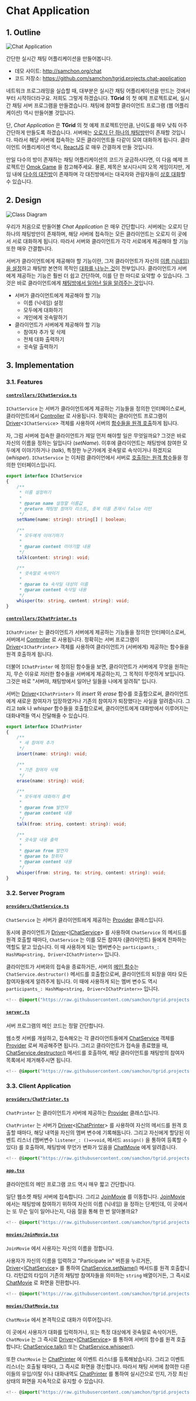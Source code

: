 # Chat Application
## 1. Outline
![Chat Application](../../../assets/images/projects/chat-application/chat-movie.png)

간단한 실시간 채팅 어플리케이션을 만들어봅니다.

  - 데모 사이트: http://samchon.org/chat
  - 코드 저장소: https://github.com/samchon/tgrid.projects.chat-application

네트워크 프로그래밍을 실습할 때, 대부분은 실시간 채팅 어플리케이션을 만드는 것에서부터 시작하더라구요. 저희도 그렇게 하겠습니다. **TGrid** 의 첫 예제 프로젝트로써, 실시간 채팅 서버 프로그램을 만들겠습니다. 채팅에 참여할 클라이언트 프로그램 (웹 어플리케이션) 역시 만들어볼 것입니다.

단, *Chat Application* 은 **TGrid** 의 첫 예제 프로젝트인만큼, 난이도를 매우 낮춰 아주 간단하게 만들도록 하겠습니다. 서버에는 <u>오로지 단 하나의 채팅방</u>만이 존재할 것입니다. 따라서 해당 서버에 접속하는 모든 클라이언트들 다같이 모여 대화하게 됩니다. 클라이언트 어플리케이션 역시, [ReactJS](https://ko.reactjs.org/) 로 매우 간결하게 만들 것입니다.

만일 다수의 방이 존재하는 채팅 어플리케이션의 코드가 궁금하시다면, 이 다음 예제 프로젝트인 [Omok Game](omok-game.md) 을 참고해주세요. 물론, 제목은 보시다시피 오목 게임이지만, 게임 내에 <u>다수의 대진방</u>이 존재하며 각 대진방에서는 대국자와 관람자들이 <u>상호 대화</u>할 수 있습니다.




## 2. Design
![Class Diagram](../../../assets/images/projects/chat-application/class-diagram.png)

우리가 처음으로 만들어볼 *Chat Application* 은 매우 간단합니다. 서버에는 오로지 단 하나의 채팅방만이 존재하며, 해당 서버에 접속하는 모든 클라이언트는 오로지 이 곳에서 서로 대화하게 됩니다. 따라서 서버와 클라이언트가 각각 서로에게 제공해야 할 기능 또한 매우 간결합니다.

서버가 클라이언트에게 제공해야 할 기능이란, 그저 클라이언트가 자신의 <u>이름 (닉네임) 을 설정</u>하고 채팅방 본연의 목적인 <u>대화를 나누는 것</u>이 전부입니다. 클라이언트가 서버에게 제공하는 기능은 훨씬 더 쉽고 간단하여, 이를 단 한 마디로 요약할 수 있습니다. 그것은 바로 클라이언트에게 <u>채팅방에서 일어난 일을 알려주는 것</u>입니다.

  - 서버가 클라이언트에게 제공해야 할 기능
    - 이름 (닉네임) 설정
    - 모두에게 대화하기
    - 개인에게 귓속말하기
  - 클라이언트가 서버에게 제공해야 할 기능
    - 참여자 추가 및 삭제
    - 전체 대화 출력하기
    - 귓속말 출력하기




## 3. Implementation
### 3.1. Features
#### [`controllers/IChatService.ts`](https://github.com/samchon/tgrid.projects.chat-application/blob/master/src/controllers/IChatService.ts)
`IChatService` 는 서버가 클라이언트에게 제공하는 기능들을 정의한 인터페이스로써, 클라이언트에서 [Controller](../concepts.md#23-controller) 로 사용됩니다. 정확히는 클라이언트 프로그램이 [Driver](../concepts.md#24-driver)<`IChatService`> 객체를 사용하여 서버의 [함수들을 원격 호출](../concepts.md#13-remote-function-call)하게 됩니다.

자, 그럼 서버에 접속한 클라이언트가 제일 먼저 해야할 일은 무엇일까요? 그것은 바로 자신의 이름을 정하는 일입니다 (*setName*). 이후에 클라이언트는 채팅방에 참여한 모두에게 이야기하거나 (*talk*), 특정한 누군가에게 귓속말로 속삭이거나 하겠지요 (*whisper*). `IChatService` 는 이처럼 클라이언에서 서버로 [호출하는 원격 함수](../concepts.md#13-remote-function-call)들을 정의한 인터페이스입니디.

```typescript
export interface IChatService
{
    /**
     * 이름 설정하기
     * 
     * @param name 설정할 이름값
     * @return 채팅방 참여자 리스트, 중복 이름 존재시 false 리턴
     */
    setName(name: string): string[] | boolean;

    /**
     * 모두에게 이야기하기
     * 
     * @param content 이야기할 내용
     */
    talk(content: string): void;

    /**
     * 귓속말로 속삭이기
     * 
     * @param to 속삭일 대상의 이름
     * @param content 속삭일 내용
     */
    whisper(to: string, content: string): void;
}
```

#### [`controllers/IChatPrinter.ts`](https://github.com/samchon/tgrid.projects.chat-application/blob/master/src/controllers/IChatPrinter.ts)
`IChatPrinter` 는 클라이언트가 서버에게 제공하는 기능들을 정의한 인터페이스로써, 서버에서 [Controller](../concepts.md#23-controller) 로 사용됩니다. 정확히는 서버 프로그램이 [Driver](../concepts.md#24-driver)<`IChatPrinter`> 객체를 사용하여 클라이언트가 (서버에게) 제공하는 함수들을 원격 호출하게 됩니다.

더불어 `IChatPrinter` 에 정의된 함수들을 보면, 클라이언트가 서버에게 무엇을 원하는지, 무슨 이유로 저러한 함수들을 서버에게 제공하는지, 그 목적이 뚜렷하게 보입니다. 그것은 바로 "서버야, 채팅방에서 일어난 일들을 나에게 알려줘" 입니다. 

서버는 [Driver](../concepts.md#24-driver)<`IChatPrinter`> 의 *insert* 와 *erase* 함수를 호출함으로써, 클라이언트에게 새로운 참여자가 입장하였거나 기존의 참여자가 퇴장했다는 사실을 알려줍니다. 그리고 *talk* 나 *whisper* 함수들을 호출함으로써, 클라이언트에게 대화방에서 이루어지는 대화내역들 역시 전달해줄 수 있습니다.

```typescript
export interface IChatPrinter
{
    /**
     * 새 참여자 추가
     */
    insert(name: string): void;

    /**
     * 기존 참여자 삭제
     */
    erase(name: string): void;

    /**
     * 모두에게 대화하기 출력
     * 
     * @param from 발언자
     * @param content 내용
     */
    talk(from: string, content: string): void;

    /**
     * 귓속말 내용 출력
     * 
     * @param from 발언자
     * @param to 청취자
     * @param content 내용
     */
    whisper(from: string, to: string, content: string): void;
}
```

### 3.2. Server Program
#### [`providers/ChatService.ts`](https://github.com/samchon/tgrid.projects.chat-application/blob/master/src/providers/ChatService.ts)
`ChatService` 는 서버가 클라이언트에게 제공하는 [Provider](../concepts.md#22-provider) 클래스입니다. 

동시에 클라이언트가 [Driver](../concepts.md#24-driver)<[IChatService](#controllersichatservicets)> 를 사용하여 `ChatService` 의 메서드를 원격 호출할 때마다, `ChatService` 는 이를 모든 참여자 (클라이언트) 들에게 전파하는 역할도 맡고 있습니다. 이 때 사용하게 되는 멤버변수는 `participants_: HashMap<string, Driver<IChatPrinter>>` 입니다.

클라이언트가 서버와의 접속을 종료하거든, 서버의 [메인 함수](#serverts)는 `ChatService.destructor()` 메서드를 호출함으로써, 클라이언트의 퇴장을 여타 모든 참여자들에게 알려주게 됩니다. 이 때에 사용하게 되는 멤버 변수도 역시 `participants_: HashMap<string, Driver<IChatPrinter>>` 입니다.

```typescript
<!-- @import("https://raw.githubusercontent.com/samchon/tgrid.projects.chat-application/master/src/providers/ChatService.ts") -->
```

#### [`server.ts`](https://github.com/samchon/tgrid.projects.chat-application/blob/master/src/server.ts)
서버 프로그램의 메인 코드는 정말 간단합니다. 

웹소켓 서버를 개설하고, 접속해오는 각 클라이언트들에게 [ChatService](#providerschatservicets) 객체를 [Provider](../concepts.md#22-provider) 로써 제공해주면 됩니다. 그리고 클라이언트가 접속을 종료했을 때, [ChatService.destructor()](#providerschatservicets) 메서드를 호출하여, 해당 클라이언트를 채팅방의 참여자 목록에서 제거해주시면 됩니다.

```typescript
<!-- @import("https://raw.githubusercontent.com/samchon/tgrid.projects.chat-application/master/src/server.ts") -->
```

### 3.3. Client Application
#### [`providers/ChatPrinter.ts`](https://github.com/samchon/tgrid.projects.chat-application/blob/master/src/providers/ChatPrinter.ts)
`ChatPrinter` 는 클라이언트가 서버에 제공하는 [Provider](../concepts.md#22-provider) 클래스입니다.

 `ChatPrinter` 는 서버가 [Driver](../concepts.md#24-driver)<[IChatPrinter](#controllersichatprinter)> 를 사용하여 자신의 메서드를 원격 호출할 때마다, 해당 내역을 자신의 멤버 변수에 기록해둡니다. 그리고 자신에게 할당된 이벤트 리스너 (멤버변수 `listener_: ()=>void`, 메서드 `assign()` 을 통하여 등록할 수 있다) 를 호출하여, 채팅방에 무언가 변화가 있음을 [ChatMovie](#movieschatmovietsx) 에게 알려줍니다.

```typescript
<!-- @import("https://raw.githubusercontent.com/samchon/tgrid.projects.chat-application/master/src/providers/ChatPrinter.ts") -->
```

#### [`app.tsx`](https://github.com/samchon/tgrid.projects.chat-application/blob/master/src/app.tsx)
클라이언트의 메인 프로그램 코드 역시 매우 짧고 간단합니다.

일단 웹소켓 채팅 서버에 접속합니다. 그리고 [JoinMovie](#moviesjoinmovietsx) 를 이동합니다. [JoinMovie](#moviesjoinmovietsx) 에서는 채팅방에 참여하기 위하여 자신의 이름 (닉네임) 을 정하는 단계인데, 이 곳에서는 또 무슨 일이 일어나는지, 다음 절을 통해 한 번 알아볼까요?

```typescript
<!-- @import("https://raw.githubusercontent.com/samchon/tgrid.projects.chat-application/master/src/app.tsx") -->
```

#### [`movies/JoinMovie.tsx`](https://github.com/samchon/tgrid.projects.chat-application/blob/master/src/movies/JoinMovie.tsx)
`JoinMovie` 에서 사용자는 자신의 이름을 정합니다.

사용자가 자신의 이름을 입력하고 "Participate in" 버튼을 누르거든, [Driver](../concepts.md#24-driver)<[IChatService](#controllersichatservicets)> 를 통하여 [ChatService.setName()](#providerschatservicets) 메서드를 원격 호출합니다. 리턴값의 타입이 기존의 채팅방 참여자들을 의미하는 `string` 배열이거든, 그 즉시로 [ChatMovie](#movieschatmovietsx) 로 화면을 전환합니다.

```typescript
<!-- @import("https://raw.githubusercontent.com/samchon/tgrid.projects.chat-application/master/src/movies/JoinMovie.tsx") -->
```

#### [`movies/ChatMovie.tsx`](https://github.com/samchon/tgrid.projects.chat-application/blob/master/src/movies/ChatMovie.tsx)
`ChatMovie` 에서 본격적으로 대화가 이루어집니다.

이 곳에서 사용자가 대화를 입력하거나, 또는 특정 대상에게 귓속말로 속삭이거든, `ChatMovie` 는 그 즉시로 [Driver](../concepts.md#24-driver)<[IChatService](#controllersichatservicets)> 를 통하여 서버의 함수를 원격 호출합니다; [ChatService.talk()](#providerschatservicets) 또는 [ChatService.whisper()](#providerschatservicets).

또한 `ChatMovie` 는 [ChatPrinter](#providerschatprinterts) 에 이벤트 리스너를 등록해놨습니다. 그리고 이벤트 리스너는 호출될 때마다, 그 즉시로 화면을 갱신합니다. 따라서 채팅 서버에 참여한 다른 이들의 유입/이탈 이나 대화내역도 [ChatPrinter](#providerschatprinterts) 를 통하여 실시간으로 인지, 가장 최신 상태의 화면을 지속적으로 유지할 수 있습니다.

```typescript
<!-- @import("https://raw.githubusercontent.com/samchon/tgrid.projects.chat-application/master/src/movies/ChatMovie.tsx") -->
```